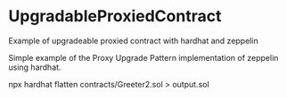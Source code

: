 # UpgradableProxiedContract
Example of upgradeable proxied contract with hardhat and zeppelin

Simple example of the Proxy Upgrade Pattern implementation of zeppelin using hardhat.


npx hardhat flatten contracts/Greeter2.sol > output.sol
